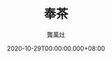 ---
issue: 401
title: 奉茶
author: 龔萬灶
language: 四縣
date: 2020-10-29T00:00:00.000+08:00
topic: 生活
difficulty: 2
wikidata: Q131449146
wikidata_link: https://www.wikidata.org/wiki/Q131449146
---